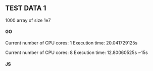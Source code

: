 

## TEST DATA 1
1000 array of size 1e7

#### GO

Current number of CPU cores: 1
Execution time: 20.041729125s

Current number of CPU cores: 8
Execution time: 12.80060525s                                      ~15s

#### JS

